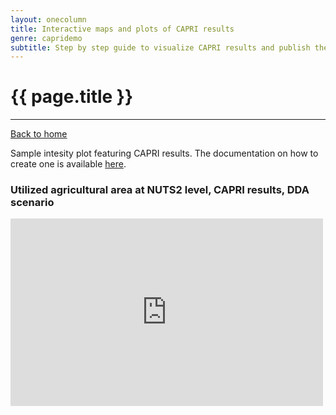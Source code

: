 ```yaml
---
layout: onecolumn 
title: Interactive maps and plots of CAPRI results
genre: capridemo
subtitle: Step by step guide to visualize CAPRI results and publish them online
---
```



{{ page.title }}
================


-------

[Back to home](http://trialsolution.github.com)


Sample intesity plot featuring CAPRI results. The documentation on how to create one is available [here](https://docs.google.com/open?id=0B-d1UB4LuffIR2V1c2xmVzhHYmM).


### Utilized agricultural area at NUTS2 level, CAPRI results, DDA scenario

<iframe width="500" height="300" scrolling="no" frameborder="no" src="https://www.google.com/fusiontables/embedviz?viz=MAP&amp;q=select+col4%3E%3E1+from+1WV4Uj18C79a-55-2a9sw6EbRktYYFG5OeYJDGJY&amp;h=false&amp;lat=45.514464213073914&amp;lng=12.394149414062422&amp;z=5&amp;t=1&amp;l=col4%3E%3E1&amp;y=2&amp;tmplt=1"></iframe>


